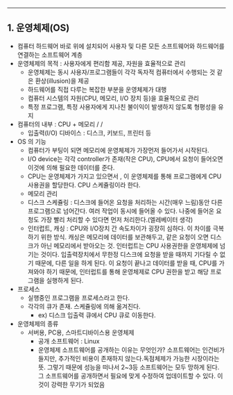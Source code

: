***
## 1. 운영체제(OS)

- 컴퓨터 하드웨어 바로 위에 설치되어 사용자 및 다른 모든 소프트웨어와 하드웨어를 연결하는 소프트웨어 계층
- 운영체제의 목적 : 사용자에게 편리함 제공, 자원을 효율적으로 관리
	- 운영체제는 동시 사용자/프로그램들이 각각 독자적 컴퓨터에서 수행되는 것 같은 환상(illusion)을 제공
	- 하드웨어를 직접 다루는 복잡한 부분을 운영체제가 대행
	- 컴퓨터 시스템의 자원(CPU, 메모리, I/O 장치 등)을 효율적으로 관리
	- 특정 프로그램, 특정 사용자에게 지나친 불이익이 발생하지 않도록 형평성을 유지
- 컴퓨터의 내부 : CPU + 메모리 / / 
	- 입출력(I/O) 디바이스 : 디스크, 키보드, 프린터 등
- OS 의 기능
	- 컴퓨터가 부팅이 되면 메모리에 운영체제가 가장먼저 들어가서 시작된다. 
	- I/O device는 각각 controller가 존재(작은 CPU), CPU에서 요청이 들어오면 이것에 의해 필요한 데이터를 준다.
	- CPU는 운영체제가 가지고 있으면서 , 이 운영체제를 통해 프로그램에게 CPU 사용권을 할당한다. CPU 스케쥴링이라 한다.
	- 메모리 관리
	- 디스크 스케쥴링 : 디스크에 들어온 요청을 처리하는 시간(매우 느림)동안 다른 프로그램으로 넘어간다. 여러 작업이 동시에 들어올 수 있다. 나중에 들어온 요청도 가장 빨리 처리할 수 있다면 먼저 처리한다.(엘레베이터 생각)
	- 인터럽트, 캐싱 : CPU와 I/O장치 간 속도차이가 굉장히 심하다. 이 차이를 극복하기 위한 방식. 캐싱은 메모리에 데이터를 보관해두고, 같은 요청이 오면 디스크가 아닌 메모리에서 받아오는 것. 인터럽트는 CPU 사용권한을 운영체제에 넘기는 것이다. 입출력장치에서 무한정 디스크에 요청을 받을 때까지 기다릴 수 없기 때문에, 다른 일을 하게 된다. 이 요청이 끝나고 데이터를 받을 때, CPU를 가져와야 하기 때문에, 인터럽트를 통해 운영체제로 CPU 권한을 받고 해당 프로그램을 실행하게 된다.
- 프로세스
	- 실행중인 프로그램을 프로세스라고 한다.
	- 각각의 큐가 존재. 스케쥴링에 의해 옮겨진다.
		- ex) 디스크 입출력 큐에서 CPU 큐로 이동한다.
- 운영체제의 종류 
	- 서버용, PC용, 스마트디바이스용 운영체제 
		- 공개 소프트웨어 : Linux 
		- 운영체제 소프트웨어를 공개하는 이유는 무엇인가? 소프트웨어는 인건비가 들지만, 추가적인 비용이 존재하지 않는다.독점체제가 가능한 시장이라는 뜻. 그렇기 때문에 성능을 떠나서 2~3등 소프트웨어는 모두 망하게 된다. 그 소프트웨어를 공개하면서 필요에 맞게 수정하여 업데이트할 수 있다. 이것이 강력한 무기가 되었음

